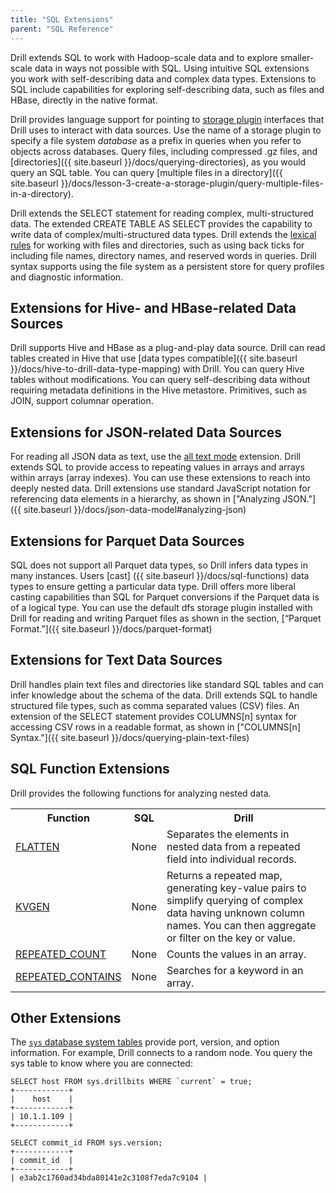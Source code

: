 ```yaml
---
title: "SQL Extensions"
parent: "SQL Reference"
---
```

Drill extends SQL to work with Hadoop-scale data and to explore smaller-scale data in ways not possible with SQL. Using intuitive SQL extensions you work with self-describing data and complex data types. Extensions to SQL include capabilities for exploring self-describing data, such as files and HBase, directly in the native format.

Drill provides language support for pointing to [storage plugin]() interfaces that Drill uses to interact with data sources. Use the name of a storage plugin to specify a file system *database* as a prefix in queries when you refer to objects across databases. Query files, including compressed .gz files, and [directories]({{ site.baseurl }}/docs/querying-directories), as you would query an SQL table. You can query [multiple files in a directory]({{ site.baseurl }}/docs/lesson-3-create-a-storage-plugin/query-multiple-files-in-a-directory).

Drill extends the SELECT statement for reading complex, multi-structured data. The extended CREATE TABLE AS SELECT provides the capability to write data of complex/multi-structured data types. Drill extends the [lexical rules](http://drill.apache.org/docs/lexical-structure) for working with files and directories, such as using back ticks for including file names, directory names, and reserved words in queries. Drill syntax supports using the file system as a persistent store for query profiles and diagnostic information.

## Extensions for Hive- and HBase-related Data Sources

Drill supports Hive and HBase as a plug-and-play data source. Drill can read tables created in Hive that use [data types compatible]({{ site.baseurl }}/docs/hive-to-drill-data-type-mapping) with Drill.  You can query Hive tables without modifications. You can query self-describing data without requiring metadata definitions in the Hive metastore. Primitives, such as JOIN, support columnar operation. 

## Extensions for JSON-related Data Sources
For reading all JSON data as text, use the [all text mode](http://drill.apache.org/docs/handling-different-data-types/#all-text-mode-option) extension. Drill extends SQL to provide access to repeating values in arrays and arrays within arrays (array indexes). You can use these extensions to reach into deeply nested data. Drill extensions use standard JavaScript notation for referencing data elements in a hierarchy, as shown in ["Analyzing JSON."]({{ site.baseurl }}/docs/json-data-model#analyzing-json)

## Extensions for Parquet Data Sources
SQL does not support all Parquet data types, so Drill infers data types in many instances. Users [cast] ({{ site.baseurl }}/docs/sql-functions) data types to ensure getting a particular data type. Drill offers more liberal casting capabilities than SQL for Parquet conversions if the Parquet data is of a logical type. You can use the default dfs storage plugin installed with Drill for reading and writing Parquet files as shown in the section, [“Parquet Format.”]({{ site.baseurl }}/docs/parquet-format)


## Extensions for Text Data Sources
Drill handles plain text files and directories like standard SQL tables and can infer knowledge about the schema of the data. Drill extends SQL to handle structured file types, such as comma separated values (CSV) files. An extension of the SELECT statement provides COLUMNS[n] syntax for accessing CSV rows in a readable format, as shown in ["COLUMNS[n] Syntax."]({{ site.baseurl }}/docs/querying-plain-text-files)

## SQL Function Extensions
Drill provides the following functions for analyzing nested data.

<table>
  <tr>
    <th>Function</th>
    <th>SQL</th>
    <th>Drill</th>
  </tr>
  <tr>
    <td><a href='http://drill.apache.org/docs/flatten-function'>FLATTEN</a> </td>
    <td>None</td>
    <td>Separates the elements in nested data from a repeated field into individual records.</td>
  </tr>
  <tr>
    <td><a href='http://drill.apache.org/docs/kvgen-function'>KVGEN</a></td>
    <td>None</td>
    <td>Returns a repeated map, generating key-value pairs to simplify querying of complex data having unknown column names. You can then aggregate or filter on the key or value.</td>
  </tr>
  <tr>
    <td><a href='http://drill.apache.org/docs/repeated-count-function'>REPEATED_COUNT</a></td>
    <td>None</td>
    <td>Counts the values in an array.</td>
  </tr>
  <tr>
    <td><a href='http://drill.apache.org/docs/repeated-contains'>REPEATED_CONTAINS</a></td>
    <td>None</td>
    <td>Searches for a keyword in an array.</td>
  </tr>
</table>

## Other Extensions

The [`sys` database system tables]() provide port, version, and option information.  For example, Drill connects to a random node. You query the sys table to know where you are connected:

    SELECT host FROM sys.drillbits WHERE `current` = true;
    +------------+
    |    host    |
    +------------+
    | 10.1.1.109 |
    +------------+

    SELECT commit_id FROM sys.version;
    +------------+
    | commit_id  |
    +------------+
    | e3ab2c1760ad34bda80141e2c3108f7eda7c9104 |


